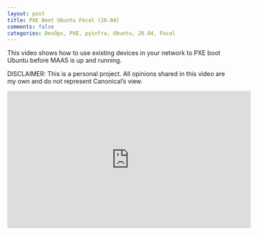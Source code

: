 ```yaml
---
layout: post
title: PXE Boot Ubuntu Focal (20.04)
comments: false
categories: DevOps, PXE, pyinfra, Ubuntu, 20.04, Focal
---
```


This video shows how to use existing devices in your network to PXE boot
Ubuntu before MAAS is up and running.

DISCLAIMER: This is a personal project. All opinions shared in this
video are my own and do not represent Canonical’s view.

<center>
<iframe width="560" height="315" src="https://www.youtube-nocookie.com/embed/-wF3zPSiHOk" frameborder="0" allow="accelerometer; autoplay; clipboard-write; encrypted-media; gyroscope; picture-in-picture" allowfullscreen></iframe>
</center>
